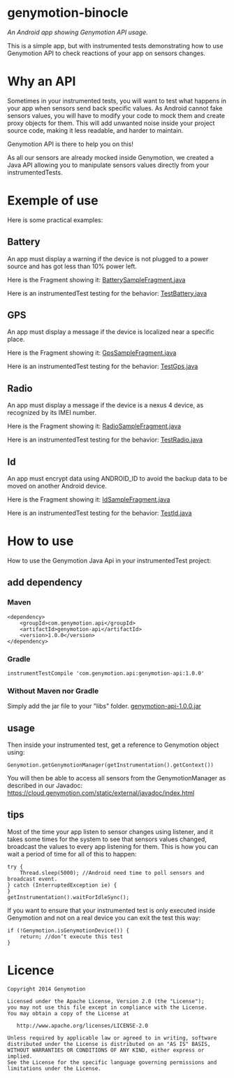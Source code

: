 genymotion-binocle
==================

*An Android app showing Genymotion API usage.*

This is a simple app, but with instrumented tests demonstrating how to use Genymotion API to check reactions of your app on sensors changes.

# Why an API
Sometimes in your instrumented tests, you will want to test what happens in your app when sensors send back specific values.
As Android cannot fake sensors values, you will have to modify your code to mock them and create proxy objects for them.
This will add unwanted noise inside your project source code, making it less readable, and harder to maintain.

Genymotion API is there to help you on this!

As all our sensors are already mocked inside Genymotion, we created a Java API allowing you to manipulate sensors values directly from your instrumentedTests.

# Exemple of use
Here is some practical examples:

## Battery
An app must display a warning if the device is not plugged to a power source and has got less than 10% power left.

Here is the Fragment showing it: [BatterySampleFragment.java](https://github.com/Genymobile/genymotion-binocle/blob/master/binocle/src/main/java/com/genymotion/binocle/BatterySampleFragment.java)

Here is an instrumentedTest testing for the behavior: [TestBattery.java](https://github.com/Genymobile/genymotion-binocle/blob/master/binocle/src/instrumentTest/java/com/genymotion/binocle/test/TestBattery.java)

## GPS
An app must display a message if the device is localized near a specific place.

Here is the Fragment showing it: [GpsSampleFragment.java](https://github.com/Genymobile/genymotion-binocle/blob/master/binocle/src/main/java/com/genymotion/binocle/GpsSampleFragment.java)

Here is an instrumentedTest testing for the behavior:  [TestGps.java](https://github.com/Genymobile/genymotion-binocle/blob/master/binocle/src/instrumentTest/java/com/genymotion/binocle/test/TestGps.java)

## Radio
An app must display a message if the device is a nexus 4 device, as recognized by its IMEI number.

Here is the Fragment showing it: [RadioSampleFragment.java](https://github.com/Genymobile/genymotion-binocle/blob/master/binocle/src/main/java/com/genymotion/binocle/RadioSampleFragment.java)

Here is an instrumentedTest testing for the behavior:  [TestRadio.java](https://github.com/Genymobile/genymotion-binocle/blob/master/binocle/src/instrumentTest/java/com/genymotion/binocle/test/TestRadio.java)

## Id

An app must encrypt data using ANDROID_ID to avoid the backup data to be moved on another Android device.

Here is the Fragment showing it: [IdSampleFragment.java](https://github.com/Genymobile/genymotion-binocle/blob/master/binocle/src/main/java/com/genymotion/binocle/IdSampleFragment.java)

Here is an instrumentedTest testing for the behavior:  [TestId.java](https://github.com/Genymobile/genymotion-binocle/blob/master/binocle/src/instrumentTest/java/com/genymotion/binocle/test/TestId.java)

# How to use
How to use the Genymotion Java Api in your instrumentedTest project:
## add dependency
### Maven
```
<dependency>
    <groupId>com.genymotion.api</groupId>
    <artifactId>genymotion-api</artifactId>
    <version>1.0.0</version>
</dependency>
```
### Gradle
```
instrumentTestCompile 'com.genymotion.api:genymotion-api:1.0.0'
```
### Without Maven nor Gradle
Simply add the jar file to your "libs" folder.
[genymotion-api-1.0.0.jar](http://www.genymotion.com/download/com.genymotion.api/genymotion-api/1.0.0/genymotion-api-1.0.0.jar)

## usage
Then inside your instrumented test, get a reference to Genymotion object using:
```
Genymotion.getGenymotionManager(getInstrumentation().getContext())
```
You will then be able to access all sensors from the GenymotionManager as described in our Javadoc: https://cloud.genymotion.com/static/external/javadoc/index.html

## tips
Most of the time your app listen to sensor changes using listener, and it takes some times for the system to see that sensors values changed, broadcast the values to every app listening for them. This is how you can wait a period of time for all of this to happen:
```
try {
    Thread.sleep(5000); //Android need time to poll sensors and broadcast event.
} catch (InterruptedException ie) {
}
getInstrumentation().waitForIdleSync();
```
If you want to ensure that your instrumented test is only executed inside Genymotion and not on a real device you can exit the test this way:
```
if (!Genymotion.isGenymotionDevice()) {
    return; //don’t execute this test
}
```

# Licence
```
Copyright 2014 Genymotion

Licensed under the Apache License, Version 2.0 (the "License");
you may not use this file except in compliance with the License.
You may obtain a copy of the License at

   http://www.apache.org/licenses/LICENSE-2.0

Unless required by applicable law or agreed to in writing, software
distributed under the License is distributed on an "AS IS" BASIS,
WITHOUT WARRANTIES OR CONDITIONS OF ANY KIND, either express or implied.
See the License for the specific language governing permissions and
limitations under the License.
```